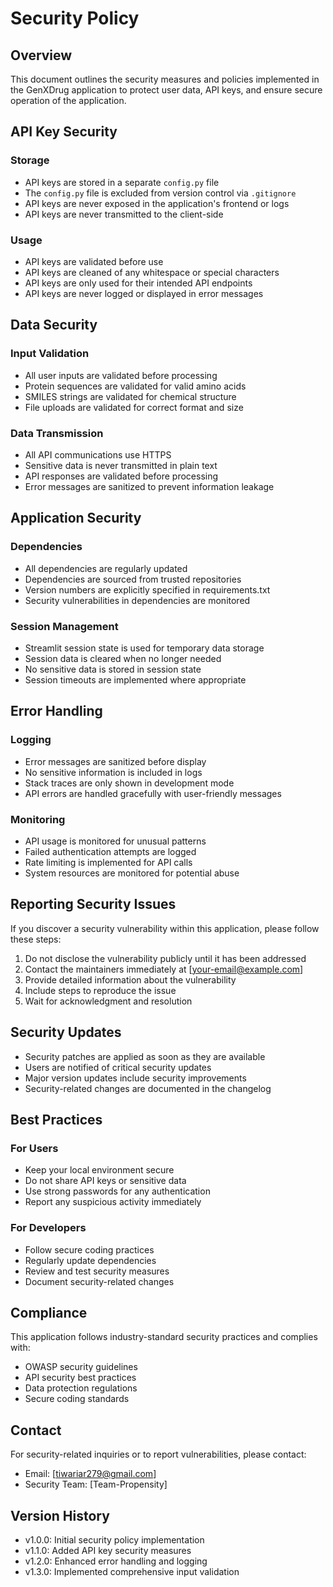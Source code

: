 # Security Policy

## Overview

This document outlines the security measures and policies implemented in the GenXDrug application to protect user data, API keys, and ensure secure operation of the application.

## API Key Security

### Storage
- API keys are stored in a separate `config.py` file
- The `config.py` file is excluded from version control via `.gitignore`
- API keys are never exposed in the application's frontend or logs
- API keys are never transmitted to the client-side

### Usage
- API keys are validated before use
- API keys are cleaned of any whitespace or special characters
- API keys are only used for their intended API endpoints
- API keys are never logged or displayed in error messages

## Data Security

### Input Validation
- All user inputs are validated before processing
- Protein sequences are validated for valid amino acids
- SMILES strings are validated for chemical structure
- File uploads are validated for correct format and size

### Data Transmission
- All API communications use HTTPS
- Sensitive data is never transmitted in plain text
- API responses are validated before processing
- Error messages are sanitized to prevent information leakage

## Application Security

### Dependencies
- All dependencies are regularly updated
- Dependencies are sourced from trusted repositories
- Version numbers are explicitly specified in requirements.txt
- Security vulnerabilities in dependencies are monitored

### Session Management
- Streamlit session state is used for temporary data storage
- Session data is cleared when no longer needed
- No sensitive data is stored in session state
- Session timeouts are implemented where appropriate

## Error Handling

### Logging
- Error messages are sanitized before display
- No sensitive information is included in logs
- Stack traces are only shown in development mode
- API errors are handled gracefully with user-friendly messages

### Monitoring
- API usage is monitored for unusual patterns
- Failed authentication attempts are logged
- Rate limiting is implemented for API calls
- System resources are monitored for potential abuse

## Reporting Security Issues

If you discover a security vulnerability within this application, please follow these steps:

1. Do not disclose the vulnerability publicly until it has been addressed
2. Contact the maintainers immediately at [your-email@example.com]
3. Provide detailed information about the vulnerability
4. Include steps to reproduce the issue
5. Wait for acknowledgment and resolution

## Security Updates

- Security patches are applied as soon as they are available
- Users are notified of critical security updates
- Major version updates include security improvements
- Security-related changes are documented in the changelog

## Best Practices

### For Users
- Keep your local environment secure
- Do not share API keys or sensitive data
- Use strong passwords for any authentication
- Report any suspicious activity immediately

### For Developers
- Follow secure coding practices
- Regularly update dependencies
- Review and test security measures
- Document security-related changes

## Compliance

This application follows industry-standard security practices and complies with:
- OWASP security guidelines
- API security best practices
- Data protection regulations
- Secure coding standards

## Contact

For security-related inquiries or to report vulnerabilities, please contact:
- Email: [tiwariar279@gmail.com]
- Security Team: [Team-Propensity]

## Version History

- v1.0.0: Initial security policy implementation
- v1.1.0: Added API key security measures
- v1.2.0: Enhanced error handling and logging
- v1.3.0: Implemented comprehensive input validation 
